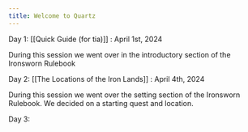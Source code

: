 ```yaml
---
title: Welcome to Quartz
---
```


Day 1: [[Quick Guide (for tia)]] : April 1st, 2024

During this session we went over in the introductory section of the Ironsworn Rulebook


Day 2: [[The Locations of the Iron Lands]] : April 4th, 2024

During this session we went over the setting section of the Ironsworn Rulebook. We decided on a starting quest and location.


Day 3: 